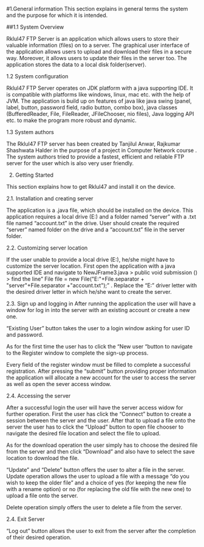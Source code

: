 #1.General information
This section explains in general terms the system and the purpose for which it is intended.

##1.1	System Overview

Rklul47 FTP Server is an application which allows users to store their valuable information (files) on to a server. The graphical user interface of the application allows users to upload and download their files in a secure way. Moreover, it allows users to update their files in the server too. The application stores the data to a local disk folder(server). 

1.2	System configuration

Rklul47 FTP Server operates on JDK platform with a java supporting IDE. It is compatible with platforms like windows, linux, mac etc. with the help of JVM. The application is build up on features of java like java swing (panel, label, button, password field, radio button, combo box), java classes (BufferedReader, File, FileReader, JFileChooser, nio files), Java logging API etc. to make the program more robust and dynamic.

1.3	System authors

The Rklul47 FTP server has been created by Tanjilul Anwar, Rajkumar Shashwata Halder in the purpose of a project in Computer Network course . The system authors tried to provide a fastest, efficient and reliable FTP server for the user which is also very user friendly.

2. Getting Started

This section explains how to get Rklul47 and install it on the device.

2.1. Installation and creating server

The application is a .java file, which should be installed on the device. This application requires a local drive (E:) and a folder named “server” with a .txt file named “account.txt” in the drive. User should create the required “server” named folder on the drive and a “account.txt” file in the server folder. 

 2.2. Customizing server location

If the user unable to provide a local drive (E:), he/she might have to customize the server location. First open the application with a java supported IDE and navigate to
NewJFrame3.java > public void submission () > find the line” File file = new File("E:"+File.separator + "server"+File.separator +"account.txt");” . Replace the “E:” driver letter with the desired driver letter in which he/she want to create the server.


2.3. Sign up and logging in
After running the application the user will have a window for log in into the server with an existing account or create a new one.
 
“Existing User” button takes the user to a login window asking for user ID and password.
 
As for the first time the user has to click the “New user “button to navigate to the Register window to complete the sign-up process.

Every field of the register window must be filled to complete a successful registration. After pressing the “submit” button providing proper information the application will allocate a new account for the user to access the server as well as open the sever access window. 
 
2.4. Accessing the server

After a successful login the user will have the server access widow for further operation. First the user has click the “Connect” button to create a session between the server and the user. After that to upload a file onto the server the user has to click the “Upload” button to open file chooser to navigate the desired file location and select the file to upload.
 

As for the download operation the user simply has to choose the desired file from the server and then click “Download” and also have to select the save location to download the file.
 
“Update” and “Delete” button offers the user to alter a file in the server. Update operation allows the user to upload a file with a message “do you wish to keep the older file” and a choice of yes (for keeping the new file with a rename option) or no (for replacing the old file with the new one) to upload a file onto the server.

Delete operation simply offers the user to delete a file from the server.
 
2.4. Exit Server

“Log out” button allows the user to exit from the server after the completion of their desired operation.
